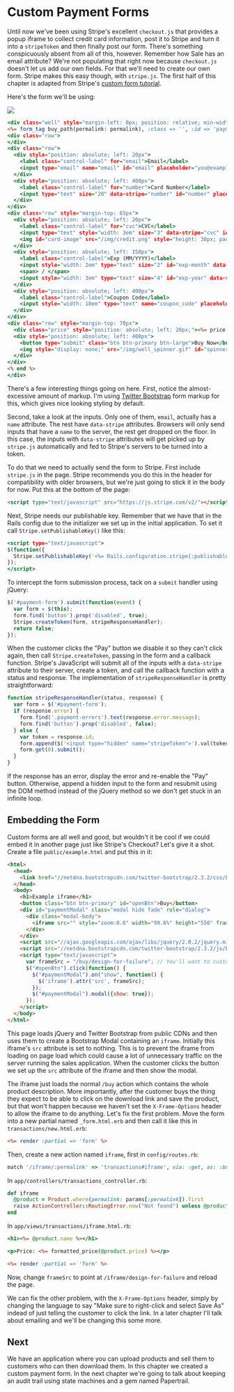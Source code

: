 [custom-form-bootstrap]: http://twitter.github.io/bootstrap
[custom-form-tutorial]: https://stripe.com/docs/tutorials/forms

# Custom Payment Forms

Until now we've been using Stripe's excellent `checkout.js` that provides a popup iframe to collect credit card information, post it to Stripe and turn it into a `stripeToken` and then finally post our form. There's something conspicuously absent from all of this, however. Remember how Sale has an email attribute? We're not populating that right now because `checkout.js` doesn't let us add our own fields. For that we'll need to create our own form. Stripe makes this easy though, with `stripe.js`. The first half of this chapter is adapted from Stripe's [custom form tutorial][custom-form-tutorial].

Here's the form we'll be using:

<img src="custom_form.png" />

```rhtml
<div class="well" style="margin-left: 0px; position: relative; min-width: 650px; min-height: 180px; max-height: 180px">
<%= form_tag buy_path(permalink: permalink), :class => '', :id => 'payment-form' do %>
<div class="row">
</div>
<div class="row">
  <div style="position: absolute; left: 20px">
    <label class="control-label" for="email">Email</label>
    <input type="email" name="email" id="email" placeholder="you@example.com" style="width: 25em"/>
  </div>
  <div style="position: absolute; left: 400px">
    <label class="control-label" for="number">Card Number</label>
    <input type="text" size="20" data-stripe="number" id="number" placeholder="**** **** **** ****" pattern="[\d ]*" style="width: 18em"/>
  </div>
</div>
<div class="row" style="margin-top: 65px">
  <div style="position: absolute; left: 20px">
    <label class="control-label" for="cvc">CVC</label>
    <input type="text" style="width: 3em" size="3" data-stripe="cvc" id="cvc" placeholder="***" pattern="\d*"/>
    <img id="card-image" src="/img/credit.png" style="height: 30px; padding-left: 10px; margin-top: -10px">
  </div>
  <div style="position: absolute; left: 150px">
    <label class="control-label">Exp (MM/YYYY)</label>
    <input style="width: 2em" type="text" size="2" id="exp-month" data-stripe="exp-month" placeholder="MM" pattern="\d*"/>
    <span> / </span>
    <input style="width: 3em" type="text" size="4" id="exp-year" data-stripe="exp-year" placeholder="YYYY" pattern="\d*"/>
  </div>
  <div style="position: absolute; left: 400px">
    <label class="control-label">Coupon Code</label>
    <input style="width: 18em" type="text" name="coupon_code" placeholder="CODE"/>
  </div>
</div>
<div class="row" style="margin-top: 70px">
  <div class="price" style="position: absolute; left: 20px;"><%= price %></div>
  <div style="position: absolute; left: 400px">
    <button type="submit" class="btn btn-primary btn-large">Buy Now</button>
    <img style="display: none;" src="/img/well_spinner.gif" id="spinner">
  </div>
</div>
<% end %>
</div>
```

There's a few interesting things going on here. First, notice the almost-excessive amount of markup. I'm using [Twitter Bootstrap][custom-form-bootstrap] form markup for this, which gives nice looking styling by default.

Second, take a look at the inputs. Only one of them, `email`, actually has a `name` attribute. The rest have `data-stripe` attributes. Browsers will only send inputs that have a `name` to the server, the rest get dropped on the floor. In this case, the inputs with `data-stripe` attributes will get picked up by `stripe.js` automatically and fed to Stripe's servers to be turned into a token.

To do that we need to actually send the form to Stripe. First include `stripe.js` in the page. Stripe recommends you do this in the header for compatibility with older browsers, but we're just going to stick it in the body for now. Put this at the bottom of the page:

```html
<script type="text/javascript" src="https://js.stripe.com/v2/"></script>
```

Next, Stripe needs our publishable key. Remember that we have that in the Rails config due to the initializer we set up in the initial application. To set it call `Stripe.setPublishableKey()` like this:

```rhtml
<script type="text/javascript">
$(function({
  Stripe.setPublishableKey('<%= Rails.configuration.stripe[:publishable_key] %>');
});
</script>
```

To intercept the form submission process, tack on a `submit` handler using jQuery:

```javascript
$('#payment-form').submit(function(event) {
  var form = $(this);
  form.find('button').prop('disabled', true);
  Stripe.createToken(form, stripeResponseHandler);
  return false;
});
```

When the customer clicks the "Pay" button we disable it so they can't click again, then call `Stripe.createToken`, passing in the form and a callback function. Stripe's JavaScript will submit all of the inputs with a  `data-stripe` attribute to their server, create a token, and call the callback function with a status and response. The implementation of `stripeResponseHandler` is pretty straightforward:

```javascript
function stripeResponseHandler(status, response) {
  var form = $('#payment-form');
  if (response.error) {
    form.find('.payment-errors').text(response.error.message);
    form.find('button').prop('disabled', false);
  } else {
    var token = response.id;
    form.append($('<input type="hidden" name="stripeToken">').val(token));
    form.get(0).submit();
  }
}
```

If the response has an error, display the error and re-enable the "Pay" button. Otherwise, append a hidden input to the form and resubmit using the DOM method instead of the jQuery method so we don't get stuck in an infinite loop.

## Embedding the Form

Custom forms are all well and good, but wouldn't it be cool if we could embed it in another page just like Stripe's Checkout? Let's give it a shot. Create a file `public/example.html` and put this in it:

```html
<html>
  <head>
    <link href="//netdna.bootstrapcdn.com/twitter-bootstrap/2.3.2/css/bootstrap-combined.min.css" rel="stylesheet">
  </head>
  <body>
    <h1>Example iframe</h1>
    <button class="btn btn-primary" id="openBtn">Buy</button>
    <div id="paymentModal" class="modal hide fade" role="dialog">
      <div class="modal-body">
        <iframe src="" style="zoom:0.6" width="99.6%" height="550" frameborder="0"></iframe>
      </div>
    </div>
    <script src="//ajax.googleapis.com/ajax/libs/jquery/2.0.2/jquery.min.js"></script>
    <script src="//netdna.bootstrapcdn.com/twitter-bootstrap/2.3.2/js/bootstrap.min.js"></script>
    <script type="text/javascript">
      var frameSrc = "/buy/design-for-failure"; // You'll want to customize this.
      $("#openBtn").click(function() {
        $("#paymentModal").on("show", function() {
          $('iframe').attr('src', frameSrc);
        });
        $("#paymentModal").modal({show: true});
      });
    </script>
  </body>
</html>
```

This page loads jQuery and Twitter Bootstrap from public CDNs and then uses them to create a Bootstrap Modal containing an `iframe`. Initially this iframe's `src` attribute is set to nothing. This is to prevent the iframe from loading on page load which could cause a lot of unnecessary traffic on the server running the sales application. When the customer clicks the button we set up the `src` attribute of the iframe and then show the modal.

The iframe just loads the normal `/buy` action which contains the whole product description. More importantly, after the customer buys the thing they expect to be able to click on the download link and save the product, but that won't happen because we haven't set the `X-Frame-Options` header to allow the iframe to do anything. Let's fix the first problem. Move the form into a new partial named `_form.html.erb` and then call it like this in `transactions/new.html.erb`:

```rhtml
<%= render :partial => 'form' %>
```

Then, create a new action named `iframe`, first in `config/routes.rb`:

```ruby
match '/iframe/:permalink' => 'transactions#iframe', via: :get, as: :buy_iframe
```

In `app/controllers/transactions_controller.rb`:

```ruby
def iframe
  @product = Product.where(permalink: params[:permalink]).first
  raise ActionController::RoutingError.new("Not found") unless @product
end
```

In `app/views/transactions/iframe.html.rb`:

```rhtml
<h1><%= @product.name %></h1>

<p>Price: <%= formatted_price(@product.price) %></p>

<%= render :partial => 'form' %>
```

Now, change `frameSrc` to point at `/iframe/design-for-failure` and reload the page.

We can fix the other problem, with the `X-Frame-Options` header, simply by changing the language to say "Make sure to right-click and select Save As" indead of just telling the customer to click the link. In a later chapter I'll talk about emailing and we'll be changing this some more.

## Next

We have an application where you can upload products and sell them to customers who can then download them. In this chapter we created a custom payment form. In the next chapter we're going to talk about keeping an audit trail using state machines and a gem named Papertrail.

